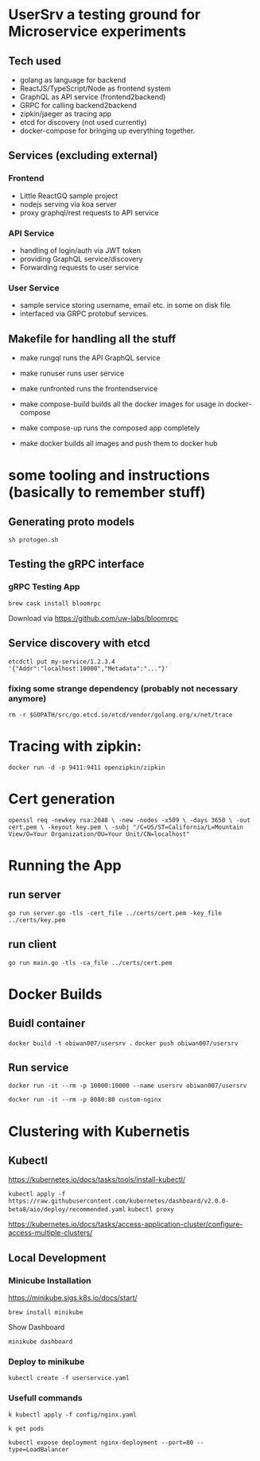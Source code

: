# UserSrv a testing ground for Microservice experiments

## Tech used

- golang as language for backend
- ReactJS/TypeScript/Node as frontend system
- GraphQL as API service (frontend2backend)
- GRPC for calling backend2backend
- zipkin/jaeger as tracing app
- etcd for discovery (not used currently)
- docker-compose for bringing up everything together.

## Services (excluding external)

### Frontend

 - Little ReactGQ sample project
 - nodejs serving via koa server
 - proxy graphql/rest requests to API service

### API Service

 - handling of login/auth via JWT token
 - providing GraphQL service/discovery
 - Forwarding requests to user service

### User Service

 - sample service storing username, email etc. in some on disk file
 - interfaced via GRPC protobuf services.

## Makefile for handling all the stuff

- make rungql runs the API GraphQL service
- make runuser runs user service
- make runfronted runs the frontendservice

- make compose-build builds all the docker images for usage in docker-compose
- make compose-up runs the composed app completely

- make docker builds all images and push them to docker hub

# some tooling and instructions (basically to remember stuff)
## Generating proto models
`sh protogen.sh`

## Testing the gRPC interface

### gRPC Testing App 
`brew cask install bloomrpc`

Download via https://github.com/uw-labs/bloomrpc


## Service discovery with etcd
`etcdctl put my-service/1.2.3.4 '{"Addr":"localhost:10000","Metadata":"..."}'`
### fixing some strange dependency (probably not necessary anymore)
`rm -r $GOPATH/src/go.etcd.io/etcd/vendor/golang.org/x/net/trace`

# Tracing with zipkin:
`docker run -d -p 9411:9411 openzipkin/zipkin`

# Cert generation
`openssl req -newkey rsa:2048 \
  -new -nodes -x509 \
  -days 3650 \
  -out cert.pem \
  -keyout key.pem \
  -subj "/C=US/ST=California/L=Mountain View/O=Your Organization/OU=Your Unit/CN=localhost"`

# Running the App
## run server

`go run server.go -tls -cert_file ../certs/cert.pem -key_file ../certs/key.pem`

## run client
`go run main.go -tls -ca_file ../certs/cert.pem`

# Docker Builds
## Buidl container

`docker build -t obiwan007/usersrv .`
`docker push obiwan007/usersrv`

## Run service

`docker run -it --rm -p 10000:10000 --name usersrv obiwan007/usersrv`

`docker run -it --rm -p 8080:80 custom-nginx`

# Clustering with Kubernetis
## Kubectl

https://kubernetes.io/docs/tasks/tools/install-kubectl/

`kubectl apply -f https://raw.githubusercontent.com/kubernetes/dashboard/v2.0.0-beta8/aio/deploy/recommended.yaml`
`kubectl proxy`

https://kubernetes.io/docs/tasks/access-application-cluster/configure-access-multiple-clusters/

## Local Development
### Minicube Installation

https://minikube.sigs.k8s.io/docs/start/

`brew install minikube`

Show Dashboard

`minikube dashboard`


### Deploy to minikube

`kubectl create -f userservice.yaml`

### Usefull commands

`k kubectl apply -f config/nginx.yaml`

`k get pods`

`kubectl expose deployment nginx-deployment --port=80 --type=LoadBalancer`

